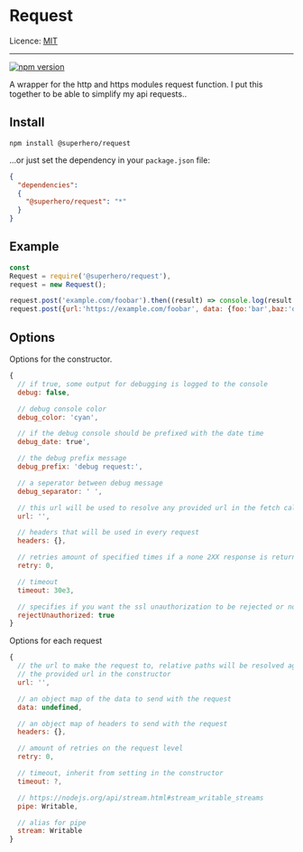 # Request

Licence: [MIT](https://opensource.org/licenses/MIT)

---

[![npm version](https://badge.fury.io/js/%40superhero%2Frequest.svg)](https://badge.fury.io/js/%40superhero%2Frequest)

A wrapper for the http and https modules request function. I put this together to be able to simplify my api requests..

## Install

`npm install @superhero/request`

...or just set the dependency in your `package.json` file:

```json
{
  "dependencies":
  {
    "@superhero/request": "*"
  }
}
```

## Example

```javascript
const
Request = require('@superhero/request'),
request = new Request();

request.post('example.com/foobar').then((result) => console.log(result.status, result.headers, result.data));
request.post({url:'https://example.com/foobar', data: {foo:'bar',baz:'qux'}}).then(console.log);
```

## Options

Options for the constructor.

```javascript
{
  // if true, some output for debugging is logged to the console
  debug: false,

  // debug console color
  debug_color: 'cyan',

  // if the debug console should be prefixed with the date time
  debug_date: true',

  // the debug prefix message
  debug_prefix: 'debug request:',

  // a seperator between debug message
  debug_separator: ' ',

  // this url will be used to resolve any provided url in the fetch call
  url: '',

  // headers that will be used in every request
  headers: {},

  // retries amount of specified times if a none 2XX response is returned
  retry: 0,

  // timeout
  timeout: 30e3,

  // specifies if you want the ssl unauthorization to be rejected or not
  rejectUnauthorized: true
}
```

Options for each request

```javascript
{
  // the url to make the request to, relative paths will be resolved against
  // the provided url in the constructor
  url: '',

  // an object map of the data to send with the request
  data: undefined,

  // an object map of headers to send with the request
  headers: {},

  // amount of retries on the request level
  retry: 0,

  // timeout, inherit from setting in the constructor
  timeout: ?,

  // https://nodejs.org/api/stream.html#stream_writable_streams
  pipe: Writable,

  // alias for pipe
  stream: Writable
}
```
